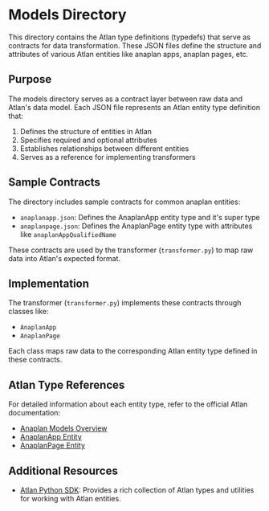 # Models Directory

This directory contains the Atlan type definitions (typedefs) that serve as contracts for data transformation. These JSON files define the structure and attributes of various Atlan entities like anaplan apps, anaplan pages, etc.

## Purpose

The models directory serves as a contract layer between raw data and Atlan's data model. Each JSON file represents an Atlan entity type definition that:

1. Defines the structure of entities in Atlan
2. Specifies required and optional attributes
3. Establishes relationships between different entities
4. Serves as a reference for implementing transformers

## Sample Contracts

The directory includes sample contracts for common anaplan entities:

- `anaplanapp.json`: Defines the AnaplanApp entity type and it's super type
- `anaplanpage.json`: Defines the AnaplanPage entity type with attributes like `anaplanAppQualifiedName`

These contracts are used by the transformer (`transformer.py`) to map raw data into Atlan's expected format.

## Implementation

The transformer (`transformer.py`) implements these contracts through classes like:
- `AnaplanApp`
- `AnaplanPage`

Each class maps raw data to the corresponding Atlan entity type defined in these contracts.

## Atlan Type References

For detailed information about each entity type, refer to the official Atlan documentation:

- [Anaplan Models Overview](https://developer.atlan.com/models/anaplan/)
- [AnaplanApp Entity](https://developer.atlan.com/models/entities/anaplanapp/)
- [AnaplanPage Entity](https://developer.atlan.com/models/entities/anaplanpage/)

## Additional Resources

- [Atlan Python SDK](https://github.com/atlanhq/atlan-python/tree/main): Provides a rich collection of Atlan types and utilities for working with Atlan entities.